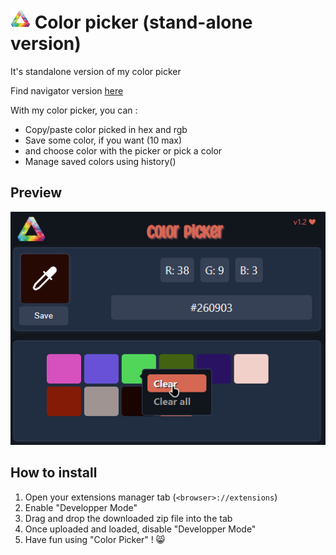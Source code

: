 # ![1676383092268](image/README/1676383092268.png) Color picker (stand-alone version)

It's standalone version of my color picker

Find navigator version [here ](https://github.com/DevilishDante/color-picker)

With my color picker, you can :

* Copy/paste color picked in hex and rgb
* Save some color, if you want (10 max)
* and choose color with the picker or pick a color
* Manage saved colors using history()

## Preview

![1676774236271](image/README/1676774236271.png)

## How to install

1) Open your extensions manager tab (`<browser>://extensions`)
2) Enable "Developper Mode"
3) Drag and drop the downloaded zip file into the tab
4) Once uploaded and loaded, disable "Developper Mode"
5) Have fun using "Color Picker" ! 😸
